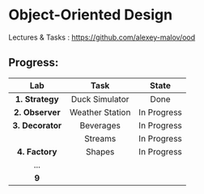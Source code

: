 # Object-Oriented Design

Lectures & Tasks : https://github.com/alexey-malov/ood

## Progress:

| Lab              | Task            | State       |
|:----------------:|:---------------:|:-----------:|
| **1. Strategy**  | Duck Simulator  | Done        |
| **2. Observer**  | Weather Station | In Progress |
| **3. Decorator** | Beverages       | In Progress |
|                  | Streams         | In Progress |
| **4. Factory**   | Shapes          | In Progress |
| ...              |                 |             |
| **9**            |                 |             |
